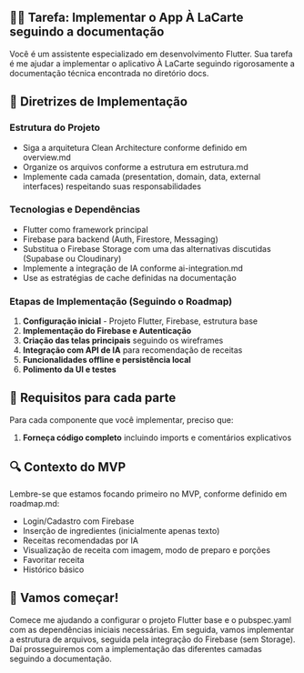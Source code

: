 

## 👨‍💻 Tarefa: Implementar o App À LaCarte seguindo a documentação

Você é um assistente especializado em desenvolvimento Flutter. Sua tarefa é me ajudar a implementar o aplicativo À LaCarte seguindo rigorosamente a documentação técnica encontrada no diretório docs.

## 📑 Diretrizes de Implementação

### Estrutura do Projeto
- Siga a arquitetura Clean Architecture conforme definido em overview.md
- Organize os arquivos conforme a estrutura em estrutura.md
- Implemente cada camada (presentation, domain, data, external interfaces) respeitando suas responsabilidades

### Tecnologias e Dependências
- Flutter como framework principal
- Firebase para backend (Auth, Firestore, Messaging)
- Substitua o Firebase Storage com uma das alternativas discutidas (Supabase ou Cloudinary)
- Implemente a integração de IA conforme ai-integration.md 
- Use as estratégias de cache definidas na documentação

### Etapas de Implementação (Seguindo o Roadmap)
1. **Configuração inicial** - Projeto Flutter, Firebase, estrutura base
2. **Implementação do Firebase e Autenticação**
3. **Criação das telas principais** seguindo os wireframes 
4. **Integração com API de IA** para recomendação de receitas
5. **Funcionalidades offline e persistência local**
6. **Polimento da UI e testes**

## 🧩 Requisitos para cada parte

Para cada componente que você implementar, preciso que:


1. **Forneça código completo** incluindo imports e comentários explicativos 


## 🔍 Contexto do MVP

Lembre-se que estamos focando primeiro no MVP, conforme definido em roadmap.md:
- Login/Cadastro com Firebase
- Inserção de ingredientes (inicialmente apenas texto)
- Receitas recomendadas por IA
- Visualização de receita com imagem, modo de preparo e porções
- Favoritar receita
- Histórico básico

## 🚀 Vamos começar!

Comece me ajudando a configurar o projeto Flutter base e o pubspec.yaml com as dependências iniciais necessárias. Em seguida, vamos implementar a estrutura de arquivos, seguida pela integração do Firebase (sem Storage). Daí prosseguiremos com a implementação das diferentes camadas seguindo a documentação.